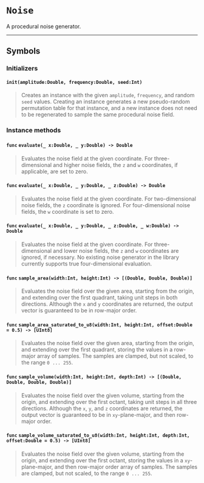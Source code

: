 # ``Noise``

A procedural noise generator.

***

## Symbols

### Initializers

#### `init(amplitude:Double, frequency:Double, seed:Int)`
> Creates an instance with the given `amplitude`, `frequency`, and random `seed` values. Creating an instance generates a new pseudo-random permutation table for that instance, and a new instance does not need to be regenerated to sample the same procedural noise field.

### Instance methods

#### `func` `evaluate(_ x:Double, _ y:Double) -> Double`
> Evaluates the noise field at the given coordinate. For three-dimensional and higher noise fields, the `z` and `w` coordinates, if applicable, are set to zero.

#### `func` `evaluate(_ x:Double, _ y:Double, _ z:Double) -> Double`
> Evaluates the noise field at the given coordinate. For two-dimensional noise fields, the `z` coordinate is ignored. For four-dimensional noise fields, the `w` coordinate is set to zero.

#### `func` `evaluate(_ x:Double, _ y:Double, _ z:Double, _ w:Double) -> Double`
> Evaluates the noise field at the given coordinate. For three-dimensional and lower noise fields, the `z` and `w` coordinates are ignored, if necessary. No existing noise generator in the library currently supports true four-dimensional evaluation.

#### `func` `sample_area(width:Int, height:Int) -> [(Double, Double, Double)]`
> Evaluates the noise field over the given area, starting from the origin, and extending over the first quadrant, taking unit steps in both directions. Although the `x` and `y` coordinates are returned, the output vector is guaranteed to be in row-major order.

#### `func` `sample_area_saturated_to_u8(width:Int, height:Int, offset:Double = 0.5) -> [UInt8]`
> Evaluates the noise field over the given area, starting from the origin, and extending over the first quadrant, storing the values in a row-major array of samples. The samples are clamped, but not scaled, to the range `0 ... 255`.

#### `func` `sample_volume(width:Int, height:Int, depth:Int) -> [(Double, Double, Double, Double)]`
> Evaluates the noise field over the given volume, starting from the origin, and extending over the first octant, taking unit steps in all three directions. Although the `x`, `y`, and `z` coordinates are returned, the output vector is guaranteed to be in `xy`-plane-major, and then row-major order.

#### `func` `sample_volume_saturated_to_u8(width:Int, height:Int, depth:Int, offset:Double = 0.5) -> [UInt8]`
> Evaluates the noise field over the given volume, starting from the origin, and extending over the first octant, storing the values in a `xy`-plane-major, and then row-major order array of samples. The samples are clamped, but not scaled, to the range `0 ... 255`.